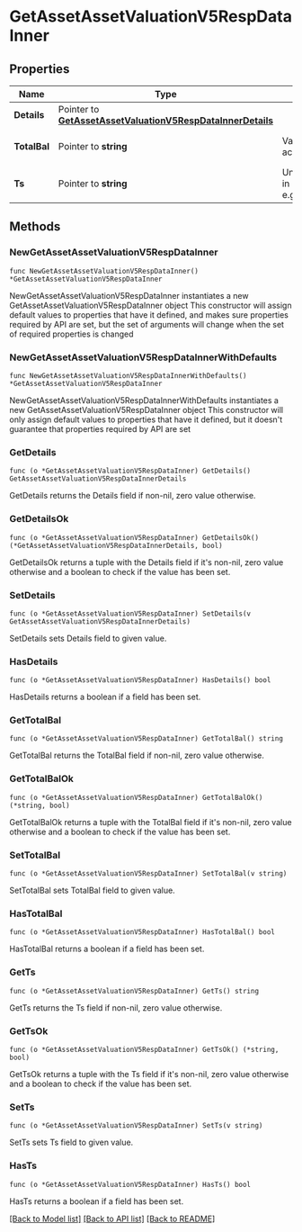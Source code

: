 # GetAssetAssetValuationV5RespDataInner

## Properties

Name | Type | Description | Notes
------------ | ------------- | ------------- | -------------
**Details** | Pointer to [**GetAssetAssetValuationV5RespDataInnerDetails**](GetAssetAssetValuationV5RespDataInnerDetails.md) |  | [optional] 
**TotalBal** | Pointer to **string** | Valuation of total account assets | [optional] [default to ""]
**Ts** | Pointer to **string** | Unix timestamp format in milliseconds, e.g.&#x60;1597026383085&#x60; | [optional] [default to ""]

## Methods

### NewGetAssetAssetValuationV5RespDataInner

`func NewGetAssetAssetValuationV5RespDataInner() *GetAssetAssetValuationV5RespDataInner`

NewGetAssetAssetValuationV5RespDataInner instantiates a new GetAssetAssetValuationV5RespDataInner object
This constructor will assign default values to properties that have it defined,
and makes sure properties required by API are set, but the set of arguments
will change when the set of required properties is changed

### NewGetAssetAssetValuationV5RespDataInnerWithDefaults

`func NewGetAssetAssetValuationV5RespDataInnerWithDefaults() *GetAssetAssetValuationV5RespDataInner`

NewGetAssetAssetValuationV5RespDataInnerWithDefaults instantiates a new GetAssetAssetValuationV5RespDataInner object
This constructor will only assign default values to properties that have it defined,
but it doesn't guarantee that properties required by API are set

### GetDetails

`func (o *GetAssetAssetValuationV5RespDataInner) GetDetails() GetAssetAssetValuationV5RespDataInnerDetails`

GetDetails returns the Details field if non-nil, zero value otherwise.

### GetDetailsOk

`func (o *GetAssetAssetValuationV5RespDataInner) GetDetailsOk() (*GetAssetAssetValuationV5RespDataInnerDetails, bool)`

GetDetailsOk returns a tuple with the Details field if it's non-nil, zero value otherwise
and a boolean to check if the value has been set.

### SetDetails

`func (o *GetAssetAssetValuationV5RespDataInner) SetDetails(v GetAssetAssetValuationV5RespDataInnerDetails)`

SetDetails sets Details field to given value.

### HasDetails

`func (o *GetAssetAssetValuationV5RespDataInner) HasDetails() bool`

HasDetails returns a boolean if a field has been set.

### GetTotalBal

`func (o *GetAssetAssetValuationV5RespDataInner) GetTotalBal() string`

GetTotalBal returns the TotalBal field if non-nil, zero value otherwise.

### GetTotalBalOk

`func (o *GetAssetAssetValuationV5RespDataInner) GetTotalBalOk() (*string, bool)`

GetTotalBalOk returns a tuple with the TotalBal field if it's non-nil, zero value otherwise
and a boolean to check if the value has been set.

### SetTotalBal

`func (o *GetAssetAssetValuationV5RespDataInner) SetTotalBal(v string)`

SetTotalBal sets TotalBal field to given value.

### HasTotalBal

`func (o *GetAssetAssetValuationV5RespDataInner) HasTotalBal() bool`

HasTotalBal returns a boolean if a field has been set.

### GetTs

`func (o *GetAssetAssetValuationV5RespDataInner) GetTs() string`

GetTs returns the Ts field if non-nil, zero value otherwise.

### GetTsOk

`func (o *GetAssetAssetValuationV5RespDataInner) GetTsOk() (*string, bool)`

GetTsOk returns a tuple with the Ts field if it's non-nil, zero value otherwise
and a boolean to check if the value has been set.

### SetTs

`func (o *GetAssetAssetValuationV5RespDataInner) SetTs(v string)`

SetTs sets Ts field to given value.

### HasTs

`func (o *GetAssetAssetValuationV5RespDataInner) HasTs() bool`

HasTs returns a boolean if a field has been set.


[[Back to Model list]](../README.md#documentation-for-models) [[Back to API list]](../README.md#documentation-for-api-endpoints) [[Back to README]](../README.md)


